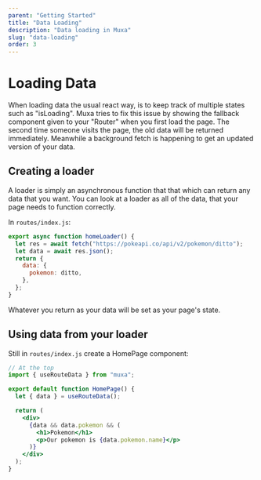 ```yaml
---
parent: "Getting Started"
title: "Data Loading"
description: "Data loading in Muxa"
slug: "data-loading"
order: 3
---
```


# Loading Data

When loading data the usual react way, is to keep track of multiple states such
as "isLoading". Muxa tries to fix this issue by showing the fallback component
given to your "Router" when you first load the page. The second time someone
visits the page, the old data will be returned immediately. Meanwhile a
background fetch is happening to get an updated version of your data.

## Creating a loader

A loader is simply an asynchronous function that that which can return any data
that you want. You can look at a loader as all of the data, that your page needs
to function correctly.

In `routes/index.js`:

```jsx
export async function homeLoader() {
  let res = await fetch("https://pokeapi.co/api/v2/pokemon/ditto");
  let data = await res.json();
  return {
    data: {
      pokemon: ditto,
    },
  };
}
```

Whatever you return as your data will be set as your page's state.

## Using data from your loader

Still in `routes/index.js` create a HomePage component:

```jsx
// At the top
import { useRouteData } from "muxa";

export default function HomePage() {
  let { data } = useRouteData();

  return (
    <div>
      {data && data.pokemon && (
        <h1>Pokemon</h1>
        <p>Our pokemon is {data.pokemon.name}</p>
      )}
    </div>
  );
}
```
